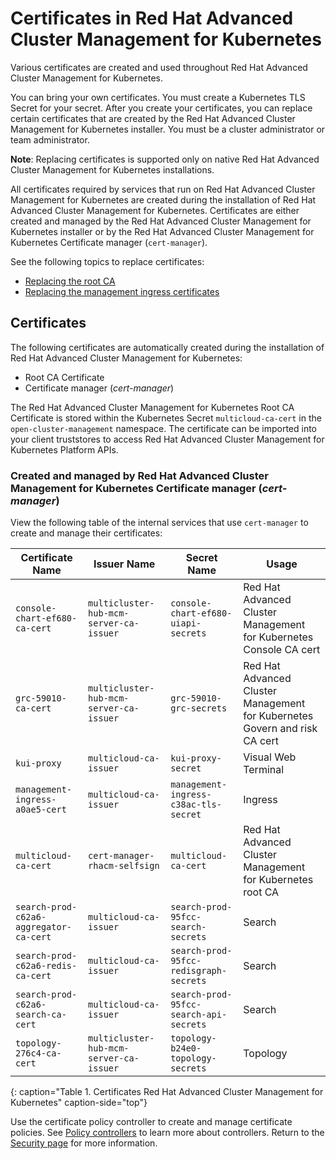 # Certificates in Red Hat Advanced Cluster Management for Kubernetes

Various certificates are created and used throughout Red Hat Advanced Cluster Management for Kubernetes.

You can bring your own certificates. You must create a Kubernetes TLS Secret for your secret. After you create your certificates, you can replace certain certificates that are created by the Red Hat Advanced Cluster Management for Kubernetes installer. You must be a cluster administrator or team administrator. 

  **Note**: Replacing certificates is supported only on native Red Hat Advanced Cluster Management for Kubernetes installations.

All certificates required by services that run on Red Hat Advanced Cluster Management for Kubernetes are created during the installation of Red Hat Advanced Cluster Management for Kubernetes. Certificates are either created and managed by the Red Hat Advanced Cluster Management for Kubernetes installer or by the Red Hat Advanced Cluster Management for Kubernetes Certificate manager (`cert-manager`).

See the following topics to replace certificates:

* [Replacing the root CA](cert_root_ca.md)
* [Replacing the management ingress certificates](cert_mgmt_ingress.md)

## Certificates

The following certificates are automatically created during the installation of Red Hat Advanced Cluster Management for Kubernetes:

* Root CA Certificate
* Certificate manager (_cert-manager_)


The Red Hat Advanced Cluster Management for Kubernetes Root CA Certificate is stored within the Kubernetes Secret `multicloud-ca-cert` in the `open-cluster-management` namespace. The certificate can be imported into your client truststores to access Red Hat Advanced Cluster Management for Kubernetes Platform APIs.

### Created and managed by Red Hat Advanced Cluster Management for Kubernetes Certificate manager (_cert-manager_)

View the following table of the internal services that use `cert-manager` to create and manage their certificates: 

| Certificate Name | Issuer Name | Secret Name | Usage |
| ---------------- | ----------- | ----------- | ----- |
| `console-chart-ef680-ca-cert` | `multicluster-hub-mcm-server-ca-issuer` | `console-chart-ef680-uiapi-secrets` | Red Hat Advanced Cluster Management for Kubernetes Console CA cert |
| `grc-59010-ca-cert` | `multicluster-hub-mcm-server-ca-issuer` | `grc-59010-grc-secrets` | Red Hat Advanced Cluster Management for Kubernetes Govern and risk CA cert |
| `kui-proxy` | `multicloud-ca-issuer` | `kui-proxy-secret` | Visual Web Terminal |
| `management-ingress-a0ae5-cert` | `multicloud-ca-issuer` | `management-ingress-c38ac-tls-secret` | Ingress |
| `multicloud-ca-cert` | `cert-manager-rhacm-selfsign` | `multicloud-ca-cert` | Red Hat Advanced Cluster Management for Kubernetes root CA |
| `search-prod-c62a6-aggregator-ca-cert` | `multicloud-ca-issuer` | `search-prod-95fcc-search-secrets` | Search |
| `search-prod-c62a6-redis-ca-cert` | `multicloud-ca-issuer` | `search-prod-95fcc-redisgraph-secrets` | Search |
| `search-prod-c62a6-search-ca-cert` | `multicloud-ca-issuer` | `search-prod-95fcc-search-api-secrets` | Search |
| `topology-276c4-ca-cert` | `multicluster-hub-mcm-server-ca-issuer` | `topology-b24e0-topology-secrets` | Topology |
{: caption="Table 1. Certificates Red Hat Advanced Cluster Management for Kubernetes" caption-side="top"}

Use the certificate policy controller to create and manage certificate policies. See [Policy controllers](policy_controllers.md) to learn more about controllers. Return to the [Security page](security.md) for more information. 

